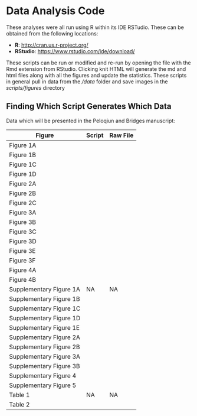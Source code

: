 Data Analysis Code
===================

These analyses were all run using R within its IDE RSTudio.  These can be obtained from the following locations:

* **R**: http://cran.us.r-project.org/
* **RStudio**: https://www.rstudio.com/ide/download/

These scripts can be run or modified and re-run by opening the file with the Rmd extension from RStudio.  Clicking knit HTML will generate the md and html files along with all the figures and update the statistics.  These scripts in general pull in data from the */data* folder and save images in the *scripts/figures* directory

Finding Which Script Generates Which Data
------------------------------------------

Data which will be presented in the Peloqiun and Bridges manuscript:

Figure | Script | Raw File
--- | --- | --- 
Figure 1A | | 
Figure 1B | |
Figure 1C | | 
Figure 1D | |
Figure 2A | |
Figure 2B | |
Figure 2C | |
Figure 3A | | 
Figure 3B | |
Figure 3C | |
Figure 3D | | 
Figure 3E | |
Figure 3F | |
Figure 4A | |
Figure 4B | |
Supplementary Figure 1A | NA | NA
Supplementary Figure 1B | |
Supplementary Figure 1C | |
Supplementary Figure 1D | |
Supplementary Figure 1E | |
Supplementary Figure 2A | |
Supplementary Figure 2B | |
Supplementary Figure 3A | |
Supplementary Figure 3B | |
Supplementary Figure 4 | |
Supplementary Figure 5 | |
Table 1 | NA | NA
Table 2 | |